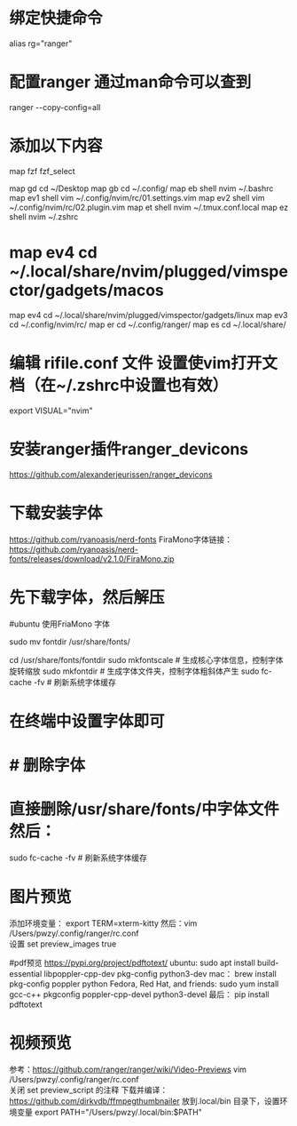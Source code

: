 # 绑定快捷命令
alias rg="ranger"

# 配置ranger 通过man命令可以查到
ranger --copy-config=all

# 添加以下内容
map fzf fzf_select

map gd cd ~/Desktop
map gb cd ~/.config/
map eb shell nvim ~/.bashrc
map ev1 shell vim ~/.config/nvim/rc/01.settings.vim
map ev2 shell vim ~/.config/nvim/rc/02.plugin.vim
map et shell nvim ~/.tmux.conf.local
map ez shell nvim ~/.zshrc
# map ev4 cd ~/.local/share/nvim/plugged/vimspector/gadgets/macos
map ev4 cd ~/.local/share/nvim/plugged/vimspector/gadgets/linux
map ev3 cd ~/.config/nvim/rc/
map er cd ~/.config/ranger/
map es cd ~/.local/share/

# 编辑 rifile.conf 文件 设置使vim打开文档（在~/.zshrc中设置也有效）
export VISUAL="nvim"

# 安装ranger插件ranger_devicons
https://github.com/alexanderjeurissen/ranger_devicons

# 下载安装字体
https://github.com/ryanoasis/nerd-fonts
FiraMono字体链接： https://github.com/ryanoasis/nerd-fonts/releases/download/v2.1.0/FiraMono.zip
# 先下载字体，然后解压
#ubuntu 使用FriaMono 字体

sudo mv fontdir /usr/share/fonts/

cd /usr/share/fonts/fontdir
sudo mkfontscale # 生成核心字体信息，控制字体旋转缩放
sudo mkfontdir # 生成字体文件夹，控制字体粗斜体产生
sudo fc-cache -fv # 刷新系统字体缓存

# 在终端中设置字体即可

# # 删除字体
# 直接删除/usr/share/fonts/中字体文件 然后：
sudo fc-cache -fv # 刷新系统字体缓存


# 图片预览
添加环境变量： export TERM=xterm-kitty
然后：vim /Users/pwzy/.config/ranger/rc.conf    
设置 set preview_images true

#pdf预览
https://pypi.org/project/pdftotext/
ubuntu:
sudo apt install build-essential libpoppler-cpp-dev pkg-config python3-dev
mac：
brew install pkg-config poppler python
Fedora, Red Hat, and friends:
sudo yum install gcc-c++ pkgconfig poppler-cpp-devel python3-devel
最后：
pip install pdftotext

# 视频预览
参考：https://github.com/ranger/ranger/wiki/Video-Previews
vim /Users/pwzy/.config/ranger/rc.conf  
关闭 set preview_script 的注释
下载并编译： https://github.com/dirkvdb/ffmpegthumbnailer
放到.local/bin 目录下，设置环境变量 export PATH="/Users/pwzy/.local/bin:$PATH"


